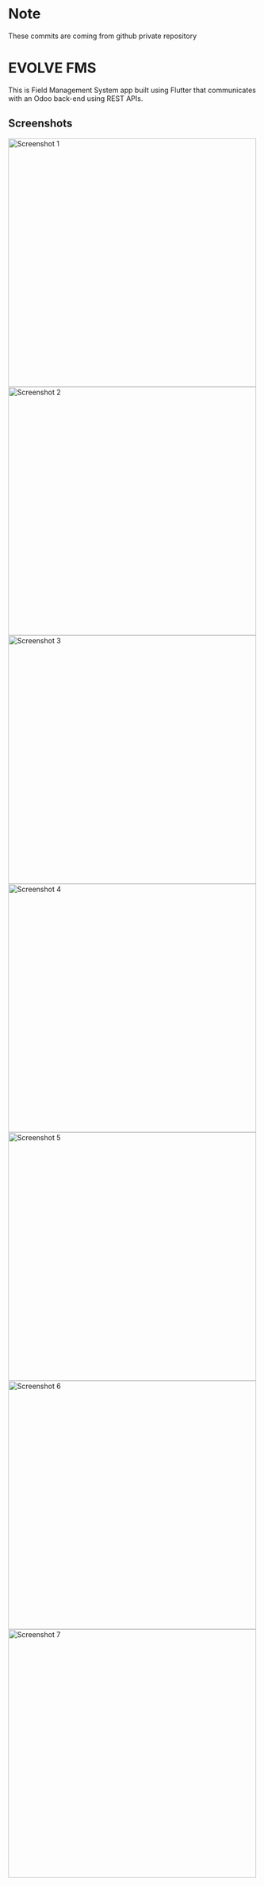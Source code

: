 # Note
These commits are coming from github private repository

# EVOLVE FMS

[//]: # (<img src="assets/app_icon.png" alt="App Icon" height="100" width="100">)

This is Field Management System app built using Flutter that communicates with an Odoo back-end using REST APIs.


## Screenshots

<img src="assets/screenshots/1.png" alt="Screenshot 1" width="500">

<img src="assets/screenshots/2.png" alt="Screenshot 2" width="500">

<img src="assets/screenshots/3.png" alt="Screenshot 3" width="500">

<img src="assets/screenshots/4.png" alt="Screenshot 4" width="500">

<img src="assets/screenshots/5.png" alt="Screenshot 5" width="500">

<img src="assets/screenshots/6.png" alt="Screenshot 6" width="500">

<img src="assets/screenshots/7.png" alt="Screenshot 7" width="500">
